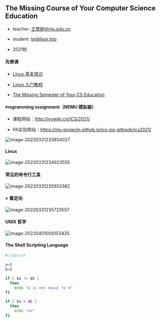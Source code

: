 ## The Missing Course of Your Computer Science Education

- teacher: 王慧妍@nju.edu.cn

- student: lpj@liupj.top

- 2021秋

#### 先修课

- [Linux 基本常识](https://linux.cn/article-6160-1.html)

- [Linux 入门教程](https://nju-projectn.github.io/ics-pa-gitbook/ics2021/linux.html)

- [The Missing Semester of Your CS Education](https://missing.csail.mit.edu/)

#### `P`rogramming `A`ssignment（NEMU 模拟器）

- 课程网站：http://jyywiki.cn/ICS/2021/

- PA实验网站：https://nju-projectn.github.io/ics-pa-gitbook/ics2021/

![image-20220331233854027](https://aliyun-oss-lpj.oss-cn-qingdao.aliyuncs.com/images/by-picgo/image-20220331233854027.png)

#### Linux

![image-20220331234923555](https://aliyun-oss-lpj.oss-cn-qingdao.aliyuncs.com/images/by-picgo/image-20220331234923555.png)

#### 常见的命令行工具

![image-20220331235953382](https://aliyun-oss-lpj.oss-cn-qingdao.aliyuncs.com/images/by-picgo/image-20220331235953382.png)

#### > 重定向

![image-20220331235723557](https://aliyun-oss-lpj.oss-cn-qingdao.aliyuncs.com/images/by-picgo/image-20220331235723557.png)

#### UNIX 哲学

![image-20220401000153425](https://aliyun-oss-lpj.oss-cn-qingdao.aliyuncs.com/images/by-picgo/image-20220401000153425.png)

#### The Shell Scripting Language

```bash
#!/bin/sh

a=1
b=2

if [ $a != $b ]
  then
    echo "a is not equal to b"
fi

if [ $a > $b ]
  then
    echo "no"
fi
```
